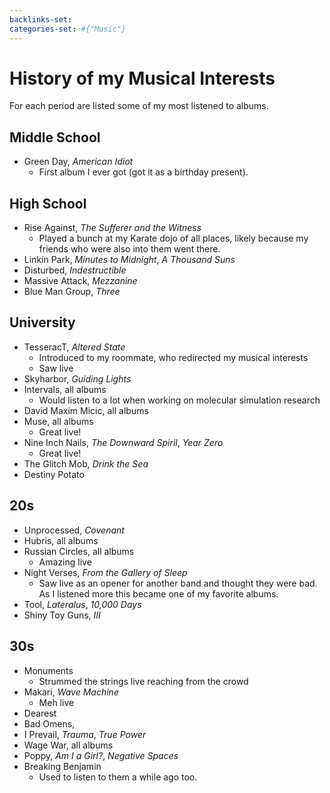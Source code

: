 ```yaml
---
backlinks-set: 
categories-set: #{"Music"}
---
```

# History of my Musical Interests

For each period are listed some of my most listened to albums.

## Middle School

 - Green Day, *American Idiot*
   - First album I ever got (got it as a birthday present).

## High School

 - Rise Against, *The Sufferer and the Witness*
   - Played a bunch at my Karate dojo of all places, likely because my friends
     who were also into them went there.
 - Linkin Park, *Minutes to Midnight*, *A Thousand Suns*
 - Disturbed, *Indestructible*
 - Massive Attack, *Mezzanine*
 - Blue Man Group, *Three*

## University

 - TesseracT, *Altered State*
   - Introduced to my roommate, who redirected my musical interests
   - Saw live
 - Skyharbor, *Guiding Lights*
 - Intervals, all albums
   - Would listen to a lot when working on molecular simulation research
 - David Maxim Micic, all albums
 - Muse, all albums
   - Great live!
 - Nine Inch Nails, *The Downward Spiril*, *Year Zero*
   - Great live!
 - The Glitch Mob, *Drink the Sea*
 - Destiny Potato

## 20s

 - Unprocessed, *Covenant*
 - Hubris, all albums
 - Russian Circles, all albums
   - Amazing live
 - Night Verses, *From the Gallery of Sleep*
   - Saw live as an opener for another band and thought they were bad.
     As I listened more this became one of my favorite albums.
 - Tool, *Lateralus*, *10,000 Days*
 - Shiny Toy Guns, *III*

## 30s

 - Monuments
   - Strummed the strings live reaching from the crowd
 - Makari, *Wave Machine*
   - Meh live
 - Dearest
 - Bad Omens, 
 - I Prevail, *Trauma*, *True Power*
 - Wage War, all albums
 - Poppy, *Am I a Girl?*, *Negative Spaces*
 - Breaking Benjamin
   - Used to listen to them a while ago too.